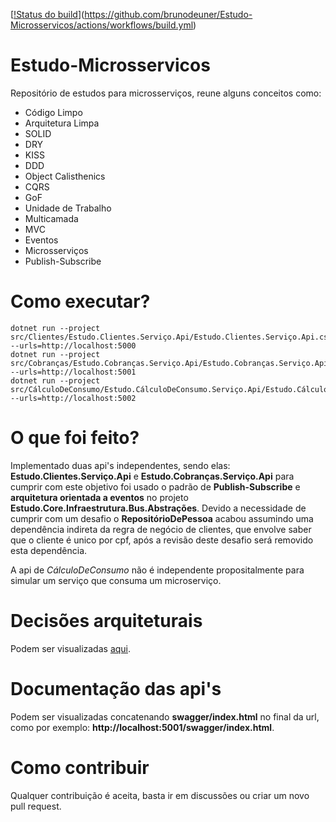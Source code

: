 [[!Status do build](https://github.com/brunodeuner/Estudo-Microsservicos/actions/workflows/build.yml/badge.svg)](https://github.com/brunodeuner/Estudo-Microsservicos/actions/workflows/build.yml)

# Estudo-Microsservicos
Repositório de estudos para microsserviços, reune alguns conceitos como:
* Código Limpo
* Arquitetura Limpa
* SOLID
* DRY
* KISS
* DDD
* Object Calisthenics
* CQRS
* GoF
* Unidade de Trabalho
* Multicamada
* MVC
* Eventos
* Microsserviços
* Publish-Subscribe

# Como executar?

    dotnet run --project src/Clientes/Estudo.Clientes.Serviço.Api/Estudo.Clientes.Serviço.Api.csproj --urls=http://localhost:5000
    dotnet run --project src/Cobranças/Estudo.Cobranças.Serviço.Api/Estudo.Cobranças.Serviço.Api.csproj --urls=http://localhost:5001
    dotnet run --project src/CálculoDeConsumo/Estudo.CálculoDeConsumo.Serviço.Api/Estudo.CálculoDeConsumo.Serviço.Api.csproj --urls=http://localhost:5002

# O que foi feito?
Implementado duas api's independentes, sendo elas: **Estudo.Clientes.Serviço.Api** e **Estudo.Cobranças.Serviço.Api**
para cumprir com este objetivo foi usado o padrão de **Publish-Subscribe** e **arquitetura orientada a eventos** 
no projeto **Estudo.Core.Infraestrutura.Bus.Abstrações**. Devido a necessidade de cumprir com um desafio o 
**RepositórioDePessoa** acabou assumindo uma dependência indireta da regra de negócio de clientes, que envolve
saber que o cliente é unico por cpf, após a revisão deste desafio será removido esta dependência.

A api de *CálculoDeConsumo* não é independente propositalmente para simular um serviço que consuma um
microserviço.

# Decisões arquiteturais
Podem ser visualizadas [aqui](Documentação/DecisõesArquiteturais/AbstraçõesDoArmazenamento.md).

# Documentação das api's
Podem ser visualizadas concatenando **swagger/index.html** no final da url, 
como por exemplo: **http://localhost:5001/swagger/index.html**.

# Como contribuir
Qualquer contribuição é aceita, basta ir em discussões ou criar um novo pull request.

